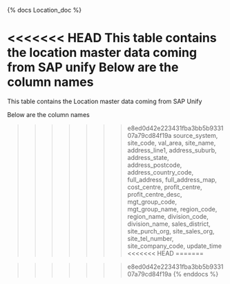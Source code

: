 {% docs Location_doc %}

<<<<<<< HEAD
This table contains the location master data coming from SAP unify
Below are the column names
=======
This table contains the Location master data coming from SAP Unify

Below are the column names 
        
>>>>>>> e8ed0d42e223431fba3bb5b933107a79cd84f19a
        source_system,
        site_code,
        val_area,
        site_name,
        address_line1,
        address_suburb,
        address_state,
        address_postcode,
        address_country_code,
        full_address,
        full_address_map,
        cost_centre,
        profit_centre,
        profit_centre_desc,
        mgt_group_code,
        mgt_group_name,
        region_code,
        region_name,
        division_code,
        division_name,
        sales_district,
        site_purch_org,
        site_sales_org,
        site_tel_number,
        site_company_code,
        update_time
<<<<<<< HEAD
=======

>>>>>>> e8ed0d42e223431fba3bb5b933107a79cd84f19a
{% enddocs %}